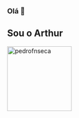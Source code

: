 ### Olá 👋
## Sou o Arthur

<!--
**Arthur-Ruas/Arthur-Ruas** is a ✨ _special_ ✨ repository because its `README.md` (this file) appears on your GitHub profile.

Here are some ideas to get you started:

- 🔭 I’m currently working on ...
- 🌱 I’m currently learning ...
- 👯 I’m looking to collaborate on ...
- 🤔 I’m looking for help with ...
- 💬 Ask me about ...
- 📫 How to reach me: ...
- 😄 Pronouns: ...
- ⚡ Fun fact: ...
-->

<img align="center" height="150" src="https://github-readme-stats.vercel.app/api/top-langs?username=arthur-ruas&show_icons=true&locale=en&layout=compact&bg_color=19333e&title_color=ffffff&text_color=e0eef5" alt="pedrofnseca" />
